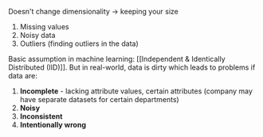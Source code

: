 Doesn't change dimensionality $\rightarrow$ keeping your size

1. Missing values
2. Noisy data
3. Outliers (finding outliers in the data)

Basic assumption in machine learning: [[Independent & Identically Distributed (IID)]]. But in real-world, data is dirty which leads to problems if data are:
1. **Incomplete** - lacking attribute values, certain attributes (company may have separate datasets for certain departments)
2. **Noisy**
3. **Inconsistent**
4. **Intentionally wrong**